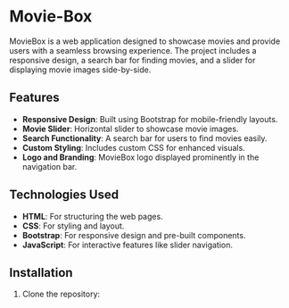 # Movie-Box

MovieBox is a web application designed to showcase movies and provide users with a seamless browsing experience. The project includes a responsive design, a search bar for finding movies, and a slider for displaying movie images side-by-side.

## Features

- **Responsive Design**: Built using Bootstrap for mobile-friendly layouts.
- **Movie Slider**: Horizontal slider to showcase movie images.
- **Search Functionality**: A search bar for users to find movies easily.
- **Custom Styling**: Includes custom CSS for enhanced visuals.
- **Logo and Branding**: MovieBox logo displayed prominently in the navigation bar.

## Technologies Used

- **HTML**: For structuring the web pages.
- **CSS**: For styling and layout.
- **Bootstrap**: For responsive design and pre-built components.
- **JavaScript**: For interactive features like slider navigation.

## Installation

1. Clone the repository:
   ```bash
   
